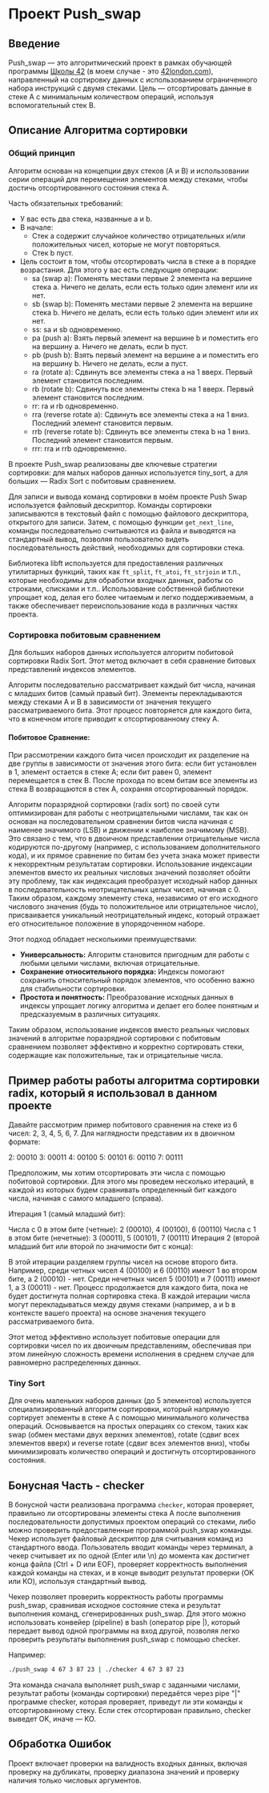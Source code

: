# Проект Push_swap

## Введение
Push_swap — это алгоритмический проект в рамках обучающей программы [Школы 42](https://42.fr/en/learn-everything-about/) (в моем случае - это [42london.com](https://42london.com/)), направленный на сортировку данных с использованием ограниченного набора инструкций с двумя стеками. Цель — отсортировать данные в стеке A с минимальным количеством операций, используя вспомогательный стек B.

## Описание Алгоритма сортировки
### Общий принцип
Алгоритм основан на концепции двух стеков (A и B) и использовании серии операций для перемещения элементов между стеками, чтобы достичь отсортированного состояния стека A.

Часть обязательных требований:
- У вас есть два стека, названные a и b.
- В начале:
  - Стек a содержит случайное количество отрицательных и/или положительных чисел, которые не могут повторяться.
  - Стек b пуст.
- Цель состоит в том, чтобы отсортировать числа в стеке a в порядке возрастания. Для этого у вас есть следующие операции:
  - sa (swap a): Поменять местами первые 2 элемента на вершине стека a. Ничего не делать, если есть только один элемент или их нет.
  - sb (swap b): Поменять местами первые 2 элемента на вершине стека b. Ничего не делать, если есть только один элемент или их нет.
  - ss: sa и sb одновременно.
  - pa (push a): Взять первый элемент на вершине b и поместить его на вершину a. Ничего не делать, если b пуст.
  - pb (push b): Взять первый элемент на вершине a и поместить его на вершину b. Ничего не делать, если a пуст.
  - ra (rotate a): Сдвинуть все элементы стека a на 1 вверх. Первый элемент становится последним.
  - rb (rotate b): Сдвинуть все элементы стека b на 1 вверх. Первый элемент становится последним.
  - rr: ra и rb одновременно.
  - rra (reverse rotate a): Сдвинуть все элементы стека a на 1 вниз. Последний элемент становится первым.
  - rrb (reverse rotate b): Сдвинуть все элементы стека b на 1 вниз. Последний элемент становится первым.
  - rrr: rra и rrb одновременно.

В проекте Push_swap реализованы две ключевые стратегии сортировки: для малых наборов данных используется tiny_sort, а для больших — Radix Sort с побитовым сравнением.

Для записи и вывода команд сортировки в моём проекте Push Swap используется файловый дескриптор. Команды сортировки записываются в текстовый файл с помощью файлового дескриптора, открытого для записи. Затем, с помощью функции `get_next_line`, команды последовательно считываются из файла и выводятся на стандартный вывод, позволяя пользователю видеть последовательность действий, необходимых для сортировки стека.

Библиотека libft используется для предоставления различных утилитарных функций, таких как `ft_split`, `ft_atoi`, `ft_strjoin` и т.п., которые необходимы для обработки входных данных, работы со строками, списками и т.п.. Использование собственной библиотеки упрощает код, делая его более читаемым и легко поддерживаемым, а также обеспечивает переиспользование кода в различных частях проекта.

### Сортировка побитовым сравнением
Для больших наборов данных используется алгоритм побитовой сортировки Radix Sort. Этот метод включает в себя сравнение битовых представлений индексов элементов. 

Алгоритм последовательно рассматривает каждый бит числа, начиная с младших битов (самый правый бит). Элементы перекладываются между стеками A и B в зависимости от значения текущего рассматриваемого бита. Этот процесс повторяется для каждого бита, что в конечном итоге приводит к отсортированному стеку A.

#### Побитовое Сравнение:
При рассмотрении каждого бита чисел происходит их разделение на две группы в зависимости от значения этого бита: если бит установлен в 1, элемент остается в стеке A; если бит равен 0, элемент перемещается в стек B. После прохода по всем битам все элементы из стека B возвращаются в стек A, сохраняя отсортированный порядок.

Алгоритм поразрядной сортировки (radix sort) по своей сути оптимизирован для работы с неотрицательными числами, так как он основан на последовательном сравнении битов числа начиная с наименее значимого (LSB) и движении к наиболее значимому (MSB). Это связано с тем, что в двоичном представлении отрицательные числа кодируются по-другому (например, с использованием дополнительного кода), и их прямое сравнение по битам без учета знака может привести к некорректным результатам сортировки.
Использование индексации элементов вместо их реальных числовых значений позволяет обойти эту проблему, так как индексация преобразует исходный набор данных в последовательность неотрицательных целых чисел, начиная с 0. Таким образом, каждому элементу стека, независимо от его исходного числового значения (будь то положительное или отрицательное число), присваивается уникальный неотрицательный индекс, который отражает его относительное положение в упорядоченном наборе.

Этот подход обладает несколькими преимуществами:
- **Универсальность:** Алгоритм становится пригодным для работы с любыми целыми числами, включая отрицательные.
- **Сохранение относительного порядка:** Индексы помогают сохранить относительный порядок элементов, что особенно важно для стабильности сортировки.
- **Простота и понятность:** Преобразование исходных данных в индексы упрощает логику алгоритма и делает его более понятным и предсказуемым в различных ситуациях.

Таким образом, использование индексов вместо реальных числовых значений в алгоритме поразрядной сортировки с побитовым сравнением позволяет эффективно и корректно сортировать стеки, содержащие как положительные, так и отрицательные числа.
## Пример работы работы алгоритма сортировки radix, который я использовал в данном проекте 
Давайте рассмотрим пример побитового сравнения на стеке из 6 чисел: 2, 3, 4, 5, 6, 7. Для наглядности представим их в двоичном формате:

2: 00010
3: 00011
4: 00100
5: 00101
6: 00110
7: 00111

Предположим, мы хотим отсортировать эти числа с помощью побитовой сортировки. Для этого мы проведем несколько итераций, в каждой из которых будем сравнивать определенный бит каждого числа, начиная с самого младшего (справа).

Итерация 1 (самый младший бит):

Числа с 0 в этом бите (четные): 2 (00010), 4 (00100), 6 (00110)
Числа с 1 в этом бите (нечетные): 3 (00011), 5 (00101), 7 (00111)
Итерация 2 (второй младший бит или второй по значимости бит с конца):

В этой итерации разделяем группы чисел на основе второго бита. Например, среди четных чисел 4 (00100) и 6 (00110) имеют 1 во втором бите, а 2 (00010) - нет. Среди нечетных чисел 5 (00101) и 7 (00111) имеют 1, а 3 (00011) - нет.
Процесс продолжается для каждого бита, пока не будет достигнута полная сортировка стека. В каждой итерации числа могут перекладываться между двумя стеками (например, a и b в контексте вашего проекта) на основе значения текущего рассматриваемого бита.

Этот метод эффективно использует побитовые операции для сортировки чисел по их двоичным представлениям, обеспечивая при этом линейную сложность времени исполнения в среднем случае для равномерно распределенных данных.

### Tiny Sort
Для очень маленьких наборов данных (до 5 элементов) используется специализированный алгоритм сортировки, который напрямую сортирует элементы в стеке A с помощью минимального количества операций. Основывается на простых операциях со стеком, таких как swap (обмен местами двух верхних элементов), rotate (сдвиг всех элементов вверх) и reverse rotate (сдвиг всех элементов вниз), чтобы минимизировать количество операций и достигнуть отсортированного состояния.

## Бонусная Часть - checker
В бонусной части реализована программа `checker`, которая проверяет, правильно ли отсортированы элементы стека A после выполнения последовательности допустимых проектом операций со стеками, либо можно проверить предоставленные программой push_swap команды. Чекер использует файловый дескриптор для считывания команд из стандартного ввода. Пользователь вводит команды через терминал, а чекер считывает их по одной (Enter или \n) до момента как достигнет конца файла (Ctrl + D или EOF), проверяет корректность выполнения каждой команды на стеках, и в конце выводит результат проверки (OK или KO), используя стандартный вывод.

Чекер позволяет проверить корректность работы программы push_swap, сравнивая исходное состояние стека и результат выполнения команд, сгенерированных push_swap. Для этого можно использовать конвейер (pipeline) в bash (оператор pipe |), который передает вывод одной программы на вход другой, позволяя легко проверить результаты выполнения push_swap с помощью checker.

Например:

```bash
./push_swap 4 67 3 87 23 | ./checker 4 67 3 87 23
```

Эта команда сначала выполняет push_swap с заданными числами, результат работы (команды сортировки) передаётся через pipe "|" программе checker, которая проверяет, приведут ли эти команды к отсортированному стеку. Если стек отсортирован правильно, checker выведет OK, иначе — KO.

## Обработка Ошибок
Проект включает проверки на валидность входных данных, включая проверку на дубликаты, проверку диапазона значений и проверку наличия только числовых аргументов.
